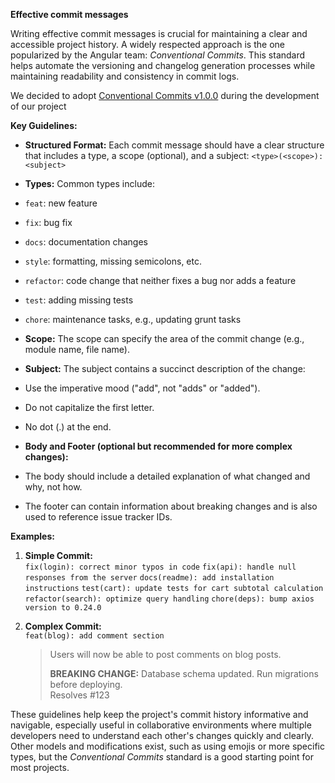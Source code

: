 **Effective commit messages**

Writing effective commit messages is crucial for maintaining a clear and accessible project history. A widely respected approach is the one popularized by the Angular team: _Conventional Commits_. This standard helps automate the versioning and changelog generation processes while maintaining readability and consistency in commit logs.

We decided to adopt [Conventional Commits v1.0.0](https://www.conventionalcommits.org/en/v1.0.0/) during the development of our project

**Key Guidelines:**

- **Structured Format:** Each commit message should have a clear structure that includes a type, a scope (optional), and a subject: `<type>(<scope>): <subject>`

- **Types:** Common types include:
- `feat`: new feature
- `fix`: bug fix
- `docs`: documentation changes
- `style`: formatting, missing semicolons, etc.
- `refactor`: code change that neither fixes a bug nor adds a feature
- `test`: adding missing tests
- `chore`: maintenance tasks, e.g., updating grunt tasks

- **Scope:** The scope can specify the area of the commit change (e.g., module name, file name).

- **Subject:** The subject contains a succinct description of the change:
- Use the imperative mood ("add", not "adds" or "added").
- Do not capitalize the first letter.
- No dot (.) at the end.

- **Body and Footer (optional but recommended for more complex changes):**
- The body should include a detailed explanation of what changed and why, not how.
- The footer can contain information about breaking changes and is also used to reference issue tracker IDs.

**Examples:**

1. **Simple Commit:**  
   `fix(login): correct minor typos in code`
   `fix(api): handle null responses from the server`
   `docs(readme): add installation instructions`
   `test(cart): update tests for cart subtotal calculation`
   `refactor(search): optimize query handling`
   `chore(deps): bump axios version to 0.24.0`

2. **Complex Commit:**  
   `feat(blog): add comment section`
   > Users will now be able to post comments on blog posts.
   >
   > **BREAKING CHANGE:** Database schema updated. Run migrations before deploying.  
   > Resolves #123

These guidelines help keep the project's commit history informative and navigable, especially useful in collaborative environments where multiple developers need to understand each other's changes quickly and clearly. Other models and modifications exist, such as using emojis or more specific types, but the _Conventional Commits_ standard is a good starting point for most projects.
